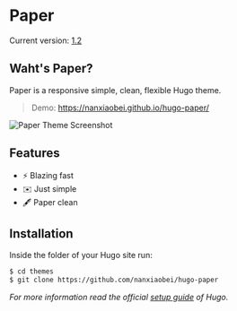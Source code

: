 Paper
========

Current version: [1.2](https://github.com/nanxiaobei/hugo-paper/releases)


## Waht's Paper?

Paper is a responsive simple, clean, flexible Hugo theme.

> Demo: https://nanxiaobei.github.io/hugo-paper/

![Paper Theme Screenshot](https://raw.githubusercontent.com/nanxiaobei/hugo-paper/master/images/screenshot.png)


## Features

* ⚡️ Blazing fast
* ✉️ Just simple
* 🖋 Paper clean


## Installation

Inside the folder of your Hugo site run:

```bash
$ cd themes
$ git clone https://github.com/nanxiaobei/hugo-paper
```

*For more information read the official [setup guide](https://gohugo.io/overview/installing/) of Hugo.*
